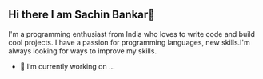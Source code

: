 ## Hi there I am Sachin Bankar👋
I'm a programming enthusiast from India who loves to write code and build cool projects. I have a passion for programming languages, new skills.I'm always looking for ways to improve my skills.

- 🔭 I’m currently working on ...
<!--
**BankarSachin/BankarSachin** is a ✨ _special_ ✨ repository because its `README.md` (this file) appears on your GitHub profile.

Here are some ideas to get you started:

- 🔭 I’m currently working on ...
- 🌱 I’m currently learning ...
- 👯 I’m looking to collaborate on ...
- 🤔 I’m looking for help with ...
- 💬 Ask me about ...
- 📫 How to reach me: ...
- 😄 Pronouns: ...
- ⚡ Fun fact: ...
-->
